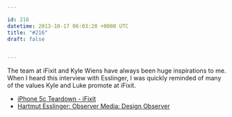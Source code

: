 ```yaml
---

id: 216
datetime: 2013-10-17 06:03:28 +0000 UTC
title: "#216"
draft: false


---
```


The team at iFixit and Kyle Wiens have always been huge inspirations to me. When I heard this interview with Esslinger, I was quickly reminded of many of the values Kyle and Luke promote at iFixit. 

 
 * [iPhone 5c Teardown - iFixit](http://www.ifixit.com/Teardown/iPhone+5c+Teardown/17382/1?singlePage)
 * [Hartmut Esslinger: Observer Media: Design Observer](http://observermedia.designobserver.com/audio/hartmut-esslinger/37985/)


